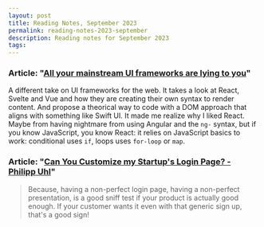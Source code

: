 ```yaml
---
layout: post
title: Reading Notes, September 2023
permalink: reading-notes-2023-september
description: Reading notes for September 2023
tags:
---
```


### Article: "[All your mainstream UI frameworks are lying to you](https://moonthought.github.io/posts/all-your-mainstream-ui-frameworks-are-lying-to-you/)"

A different take on UI frameworks for the web. It takes a look at React, Svelte and Vue and how they are creating their own syntax to render content. And propose a theorical way to code with a DOM approach that aligns with something like Swift UI.
It made me realize why I liked React. Maybe from having nightmare from using Angular and the `ng-` syntax, but if you know JavaScript, you know React: it relies on JavaScript basics to work: conditional uses `if`, loops uses `for-loop` or `map`.

### Article: "[Can You Customize my Startup's Login Page? - Philipp Uhl](https://ph-uhl.com/can-you-customize-my-startup-s-login-page/)"

> Because, having a non-perfect login page, having a non-perfect presentation, is a good sniff test if your product is actually good enough. If your customer wants it even with that generic sign up, that's a good sign!

